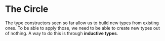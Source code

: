 # The Circle

The type constructors seen so far allow us to build new types from existing ones. To be able to apply those, we need to be able to create new types out of nothing. A way to do this is through **inductive types**.

